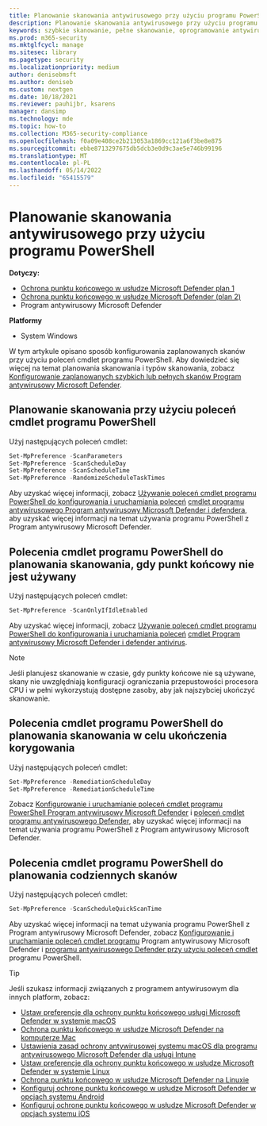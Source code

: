 ```yaml
---
title: Planowanie skanowania antywirusowego przy użyciu programu PowerShell
description: Planowanie skanowania antywirusowego przy użyciu programu PowerShell
keywords: szybkie skanowanie, pełne skanowanie, oprogramowanie antywirusowe, harmonogram, program PowerShell
ms.prod: m365-security
ms.mktglfcycl: manage
ms.sitesec: library
ms.pagetype: security
ms.localizationpriority: medium
author: denisebmsft
ms.author: deniseb
ms.custom: nextgen
ms.date: 10/18/2021
ms.reviewer: pauhijbr, ksarens
manager: dansimp
ms.technology: mde
ms.topic: how-to
ms.collection: M365-security-compliance
ms.openlocfilehash: f0a09e408ce2b213053a1869cc121a6f3be8e875
ms.sourcegitcommit: ebbe8713297675db5dcb3e0d9c3ae5e746b99196
ms.translationtype: MT
ms.contentlocale: pl-PL
ms.lasthandoff: 05/14/2022
ms.locfileid: "65415579"
---
```

# <a name="schedule-antivirus-scans-using-powershell"></a>Planowanie skanowania antywirusowego przy użyciu programu PowerShell

**Dotyczy:**
- [Ochrona punktu końcowego w usłudze Microsoft Defender plan 1](https://go.microsoft.com/fwlink/?linkid=2154037)
- [Ochrona punktu końcowego w usłudze Microsoft Defender (plan 2)](https://go.microsoft.com/fwlink/?linkid=2154037) 
- Program antywirusowy Microsoft Defender

**Platformy**
- System Windows

W tym artykule opisano sposób konfigurowania zaplanowanych skanów przy użyciu poleceń cmdlet programu PowerShell. Aby dowiedzieć się więcej na temat planowania skanowania i typów skanowania, zobacz [Konfigurowanie zaplanowanych szybkich lub pełnych skanów Program antywirusowy Microsoft Defender](schedule-antivirus-scans.md). 

## <a name="use-powershell-cmdlets-to-schedule-scans"></a>Planowanie skanowania przy użyciu poleceń cmdlet programu PowerShell

Użyj następujących poleceń cmdlet:

```PowerShell
Set-MpPreference -ScanParameters
Set-MpPreference -ScanScheduleDay
Set-MpPreference -ScanScheduleTime
Set-MpPreference -RandomizeScheduleTaskTimes

```

Aby uzyskać więcej informacji, zobacz [Używanie poleceń cmdlet programu PowerShell do konfigurowania i uruchamiania poleceń](use-powershell-cmdlets-microsoft-defender-antivirus.md) [cmdlet programu antywirusowego Program antywirusowy Microsoft Defender i defendera](/powershell/module/defender/), aby uzyskać więcej informacji na temat używania programu PowerShell z Program antywirusowy Microsoft Defender.

## <a name="powershell-cmdlets-for-scheduling-scans-when-an-endpoint-is-not-in-use"></a>Polecenia cmdlet programu PowerShell do planowania skanowania, gdy punkt końcowy nie jest używany

Użyj następujących poleceń cmdlet:

```PowerShell
Set-MpPreference -ScanOnlyIfIdleEnabled
```

Aby uzyskać więcej informacji, zobacz [Używanie poleceń cmdlet programu PowerShell do konfigurowania i uruchamiania poleceń](use-powershell-cmdlets-microsoft-defender-antivirus.md) [cmdlet Program antywirusowy Microsoft Defender i defender antivirus](/powershell/module/defender/).

> [!NOTE]
> Jeśli planujesz skanowanie w czasie, gdy punkty końcowe nie są używane, skany nie uwzględniają konfiguracji ograniczania przepustowości procesora CPU i w pełni wykorzystują dostępne zasoby, aby jak najszybciej ukończyć skanowanie.

## <a name="powershell-cmdlets-for-scheduling-scans-to-complete-remediation"></a>Polecenia cmdlet programu PowerShell do planowania skanowania w celu ukończenia korygowania

Użyj następujących poleceń cmdlet:

```PowerShell
Set-MpPreference -RemediationScheduleDay
Set-MpPreference -RemediationScheduleTime
```

Zobacz [Konfigurowanie i uruchamianie poleceń cmdlet programu PowerShell Program antywirusowy Microsoft Defender](use-powershell-cmdlets-microsoft-defender-antivirus.md) i [poleceń cmdlet programu antywirusowego Defender](/powershell/module/defender/), aby uzyskać więcej informacji na temat używania programu PowerShell z Program antywirusowy Microsoft Defender.

## <a name="powershell-cmdlets-for-scheduling-daily-scans"></a>Polecenia cmdlet programu PowerShell do planowania codziennych skanów

Użyj następujących poleceń cmdlet:

```PowerShell
Set-MpPreference -ScanScheduleQuickScanTime
```

Aby uzyskać więcej informacji na temat używania programu PowerShell z Program antywirusowy Microsoft Defender, zobacz [Konfigurowanie i uruchamianie poleceń cmdlet programu](use-powershell-cmdlets-microsoft-defender-antivirus.md) Program antywirusowy Microsoft Defender i [programu antywirusowego Defender przy użyciu poleceń cmdlet](/powershell/module/defender/) programu PowerShell.

> [!TIP]
> Jeśli szukasz informacji związanych z programem antywirusowym dla innych platform, zobacz:
> - [Ustaw preferencje dla ochrony punktu końcowego usługi Microsoft Defender w systemie macOS](mac-preferences.md)
> - [Ochrona punktu końcowego w usłudze Microsoft Defender na komputerze Mac](microsoft-defender-endpoint-mac.md)
> - [Ustawienia zasad ochrony antywirusowej systemu macOS dla programu antywirusowego Microsoft Defender dla usługi Intune](/mem/intune/protect/antivirus-microsoft-defender-settings-macos)
> - [Ustaw preferencje dla ochrony punktu końcowego w usłudze Microsoft Defender w systemie Linux](linux-preferences.md)
> - [Ochrona punktu końcowego w usłudze Microsoft Defender na Linuxie](microsoft-defender-endpoint-linux.md)
> - [Konfiguruj ochronę punktu końcowego w usłudze Microsoft Defender w opcjach systemu Android](android-configure.md)
> - [Konfiguruj ochronę punktu końcowego w usłudze Microsoft Defender w opcjach systemu iOS](ios-configure-features.md)